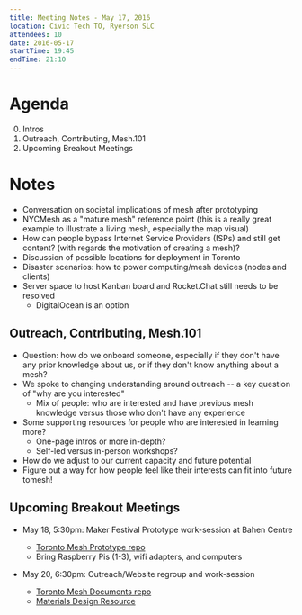```yaml
---
title: Meeting Notes - May 17, 2016
location: Civic Tech TO, Ryerson SLC
attendees: 10
date: 2016-05-17
startTime: 19:45
endTime: 21:10
---
```


# Agenda

0. Intros
1. Outreach, Contributing, Mesh.101
2. Upcoming Breakout Meetings

# Notes

- Conversation on societal implications of mesh after prototyping
- NYCMesh as a "mature mesh" reference point (this is a really great example to illustrate a living mesh, especially the map visual)
- How can people bypass Internet Service Providers (ISPs) and still get content? (with regards the motivation of creating a mesh)?
- Discussion of possible locations for deployment in Toronto
- Disaster scenarios: how to power computing/mesh devices (nodes and clients)
- Server space to host Kanban board and Rocket.Chat still needs to be resolved
    - DigitalOcean is an option

## Outreach, Contributing, Mesh.101

- Question: how do we onboard someone, especially if they don't have any prior knowledge about us, or if they don't know anything about a mesh?
- We spoke to changing understanding around outreach -- a key question of "why are you interested"
    - Mix of people: who are interested and have previous mesh knowledge versus those who don't have any experience
- Some supporting resources for people who are interested in learning more?
    - One-page intros or more in-depth?
    - Self-led versus in-person workshops?
- How do we adjust to our current capacity and future potential
- Figure out a way for how people feel like their interests can fit into future tomesh!

## Upcoming Breakout Meetings

- May 18, 5:30pm: Maker Festival Prototype work-session at Bahen Centre
    - [Toronto Mesh Prototype repo](https://github.com/tomeshnet/prototype-cjdns-pi2)
    - Bring Raspberry Pis (1-3), wifi adapters, and computers

- May 20, 6:30pm: Outreach/Website regroup and work-session
    - [Toronto Mesh Documents repo](https://github.com/tomeshnet/documents)
    - [Materials Design Resource](https://swcarpentry.github.io/instructor-training/18-objectives/)
